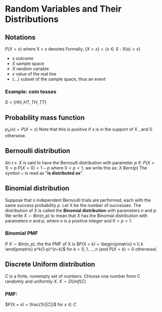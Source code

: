 # Random Variables and Their Distributions

## Notations
$P(X = x)$ where X = x denotes
Formally, $\{X = x\} = \{s \in S: X(s) = x\}$

+ $s$ outcome
+ $S$ sample space
+ $X$ random variable
+ $x$ value of the real line
+ {...} subset of the sample space, thus an event

### Example: coin tosses
$S = \{HH, HT, TH, TT\}$

## Probability mass function
$p_X (x) = P (X = x)$
Note that this is positive if x is in the support of X , and 0 otherwise.

## Bernoulli distribution
An r.v. $X$ is said to have the Bernoulli distribution with parameter $p$ if:
$P(X = 1) = p$
$P(X = 0) = 1 - p$
where $0<p<1$, we write this as:
$X ~ Bern(p)$
The symbol ~ is read as "**is distributed as**".

## Binomial distribution
Suppose that n independent Bernoulli trials are performed, each with the same success probability $p$. Let X be the number of successes. The distribution of $X$ is called the **Binomial distribution** with parameters $n$ and $p$. We write
$X ∼Bin(n,p)$
to mean that $X$ has the Binomial distribution with parameters n and $p$, where $n$ is a positive integer and $0 <p <1$.

### Binomial PMF
If $X ∼ Bin(n,p)$, the the PMF of X is
$P(X = k) = \begin{pmatrix} n \\ k \end{pmatrix} p^k(1-p)^{n-k}$
for $k = 0,1, ..., n$ (and $P (X = k ) = 0$ otherwise)

## Discrete Uniform distribution
$C$ is a finite, nonempty set of numbers. CHoose one number from C randomly and uniformly $X$.
$X ∼DUnif(C)$

### PMF:
$P(X = x) = \frac{1}{|C|}$
for $x \in C$

